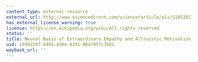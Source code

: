 ```yaml
---
content_type: external-resource
external_url: http://www.sciencedirect.com/science/article/pii/S1053811910003125
has_external_license_warning: true
license: https://en.wikipedia.org/wiki/All_rights_reserved
status: ''
title: Neural Basis of Extraordinary Empathy and Altruistic Motivation
uid: 16992297-8491-438e-8291-06a795fc7601
wayback_url: ''
---
```


